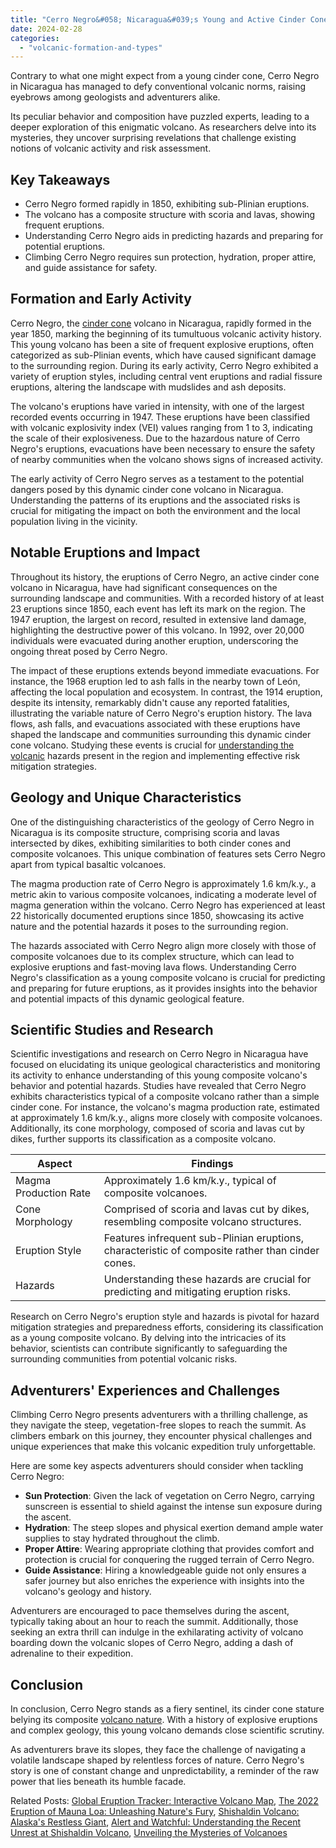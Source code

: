 ```yaml
---
title: "Cerro Negro&#058; Nicaragua&#039;s Young and Active Cinder Cone Volcano"
date: 2024-02-28
categories: 
  - "volcanic-formation-and-types"
---
```


Contrary to what one might expect from a young cinder cone, Cerro Negro in Nicaragua has managed to defy conventional volcanic norms, raising eyebrows among geologists and adventurers alike.

Its peculiar behavior and composition have puzzled experts, leading to a deeper exploration of this enigmatic volcano. As researchers delve into its mysteries, they uncover surprising revelations that challenge existing notions of volcanic activity and risk assessment.

## Key Takeaways

- Cerro Negro formed rapidly in 1850, exhibiting sub-Plinian eruptions.
- The volcano has a composite structure with scoria and lavas, showing frequent eruptions.
- Understanding Cerro Negro aids in predicting hazards and preparing for potential eruptions.
- Climbing Cerro Negro requires sun protection, hydration, proper attire, and guide assistance for safety.

## Formation and Early Activity

Cerro Negro, the [cinder cone](https://magmamatters.com/the-birth-of-new-land-understanding-cinder-cones/) volcano in Nicaragua, rapidly formed in the year 1850, marking the beginning of its tumultuous volcanic activity history. This young volcano has been a site of frequent explosive eruptions, often categorized as sub-Plinian events, which have caused significant damage to the surrounding region. During its early activity, Cerro Negro exhibited a variety of eruption styles, including central vent eruptions and radial fissure eruptions, altering the landscape with mudslides and ash deposits.

The volcano's eruptions have varied in intensity, with one of the largest recorded events occurring in 1947. These eruptions have been classified with volcanic explosivity index (VEI) values ranging from 1 to 3, indicating the scale of their explosiveness. Due to the hazardous nature of Cerro Negro's eruptions, evacuations have been necessary to ensure the safety of nearby communities when the volcano shows signs of increased activity.

The early activity of Cerro Negro serves as a testament to the potential dangers posed by this dynamic cinder cone volcano in Nicaragua. Understanding the patterns of its eruptions and the associated risks is crucial for mitigating the impact on both the environment and the local population living in the vicinity.

## Notable Eruptions and Impact

Throughout its history, the eruptions of Cerro Negro, an active cinder cone volcano in Nicaragua, have had significant consequences on the surrounding landscape and communities. With a recorded history of at least 23 eruptions since 1850, each event has left its mark on the region. The 1947 eruption, the largest on record, resulted in extensive land damage, highlighting the destructive power of this volcano. In 1992, over 20,000 individuals were evacuated during another eruption, underscoring the ongoing threat posed by Cerro Negro.

The impact of these eruptions extends beyond immediate evacuations. For instance, the 1968 eruption led to ash falls in the nearby town of León, affecting the local population and ecosystem. In contrast, the 1914 eruption, despite its intensity, remarkably didn't cause any reported fatalities, illustrating the variable nature of Cerro Negro's eruption history. The lava flows, ash falls, and evacuations associated with these eruptions have shaped the landscape and communities surrounding this dynamic cinder cone volcano. Studying these events is crucial for [understanding the volcanic](https://magmamatters.com/understanding-volcanic-formation-a-comprehensive-guide/ "Understanding Volcanic Formation: A Comprehensive Guide") hazards present in the region and implementing effective risk mitigation strategies.

## Geology and Unique Characteristics

One of the distinguishing characteristics of the geology of Cerro Negro in Nicaragua is its composite structure, comprising scoria and lavas intersected by dikes, exhibiting similarities to both cinder cones and composite volcanoes. This unique combination of features sets Cerro Negro apart from typical basaltic volcanoes.

The magma production rate of Cerro Negro is approximately 1.6 km/k.y., a metric akin to various composite volcanoes, indicating a moderate level of magma generation within the volcano. Cerro Negro has experienced at least 22 historically documented eruptions since 1850, showcasing its active nature and the potential hazards it poses to the surrounding region.

The hazards associated with Cerro Negro align more closely with those of composite volcanoes due to its complex structure, which can lead to explosive eruptions and fast-moving lava flows. Understanding Cerro Negro's classification as a young composite volcano is crucial for predicting and preparing for future eruptions, as it provides insights into the behavior and potential impacts of this dynamic geological feature.

## Scientific Studies and Research

Scientific investigations and research on Cerro Negro in Nicaragua have focused on elucidating its unique geological characteristics and monitoring its activity to enhance understanding of this young composite volcano's behavior and potential hazards. Studies have revealed that Cerro Negro exhibits characteristics typical of a composite volcano rather than a simple cinder cone. For instance, the volcano's magma production rate, estimated at approximately 1.6 km/k.y., aligns more closely with composite volcanoes. Additionally, its cone morphology, composed of scoria and lavas cut by dikes, further supports its classification as a composite volcano.

| Aspect | Findings |
| --- | --- |
| Magma Production Rate | Approximately 1.6 km/k.y., typical of composite volcanoes. |
| Cone Morphology | Comprised of scoria and lavas cut by dikes, resembling composite volcano structures. |
| Eruption Style | Features infrequent sub-Plinian eruptions, characteristic of composite rather than cinder cones. |
| Hazards | Understanding these hazards are crucial for predicting and mitigating eruption risks. |

Research on Cerro Negro's eruption style and hazards is pivotal for hazard mitigation strategies and preparedness efforts, considering its classification as a young composite volcano. By delving into the intricacies of its behavior, scientists can contribute significantly to safeguarding the surrounding communities from potential volcanic risks.

## Adventurers' Experiences and Challenges

Climbing Cerro Negro presents adventurers with a thrilling challenge, as they navigate the steep, vegetation-free slopes to reach the summit. As climbers embark on this journey, they encounter physical challenges and unique experiences that make this volcanic expedition truly unforgettable.

Here are some key aspects adventurers should consider when tackling Cerro Negro:

- **Sun Protection**: Given the lack of vegetation on Cerro Negro, carrying sunscreen is essential to shield against the intense sun exposure during the ascent.
- **Hydration**: The steep slopes and physical exertion demand ample water supplies to stay hydrated throughout the climb.
- **Proper Attire**: Wearing appropriate clothing that provides comfort and protection is crucial for conquering the rugged terrain of Cerro Negro.
- **Guide Assistance**: Hiring a knowledgeable guide not only ensures a safer journey but also enriches the experience with insights into the volcano's geology and history.

Adventurers are encouraged to pace themselves during the ascent, typically taking about an hour to reach the summit. Additionally, those seeking an extra thrill can indulge in the exhilarating activity of volcano boarding down the volcanic slopes of Cerro Negro, adding a dash of adrenaline to their expedition.

## Conclusion

In conclusion, Cerro Negro stands as a fiery sentinel, its cinder cone stature belying its composite [volcano nature](https://magmamatters.com/the-art-and-science-of-volcano-monitoring/ "The Art and Science of Volcano Monitoring"). With a history of explosive eruptions and complex geology, this young volcano demands close scientific scrutiny.

As adventurers brave its slopes, they face the challenge of navigating a volatile landscape shaped by relentless forces of nature. Cerro Negro's story is one of constant change and unpredictability, a reminder of the raw power that lies beneath its humble facade.

Related Posts: [Global Eruption Tracker: Interactive Volcano Map](https://magmamatters.com/global-eruption-tracker-interactive-volcano-map/), [The 2022 Eruption of Mauna Loa: Unleashing Nature's Fury](https://magmamatters.com/the-2022-eruption-of-mauna-loa-unleashing-natures-fury/), [Shishaldin Volcano: Alaska's Restless Giant](https://magmamatters.com/shishaldin-volcano-alaskas-restless-giant/), [Alert and Watchful: Understanding the Recent Unrest at Shishaldin Volcano](https://magmamatters.com/alert-and-watchful-understanding-the-recent-unrest-at-shishaldin-volcano/), [Unveiling the Mysteries of Volcanoes](https://magmamatters.com/unveiling-the-mysteries-of-volcanoes/)
